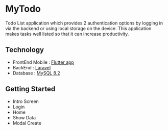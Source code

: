 # MyTodo

Todo List application which provides 2 authentication options by logging in via the backend or using local storage on the device. This application makes tasks well listed so that it can increase productivity.

## Technology

- FrontEnd Mobile : [Flutter app](https://docs.flutter.dev/get-started/codelab)
- BackEnd : [Laravel](https://laravel.com)
- Database : [MySQL 8.2](https://www.apachefriends.org/download.html)

## Getting Started

- Intro Screen
- Login
- Home
- Show Data
- Modal Create
